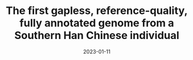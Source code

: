 ---
title: "The first gapless, reference-quality, fully annotated genome from a Southern Han Chinese individual"
collection: publications
permalink: https://doi.org/10.1093/g3journal/jkac321
date: 2023-01-11
venue: '<b>G3: Genes, Genomes, Genetics</b>'
citation: <b style=color:#ad0000>Kuan-Hao Chao*</b>, A.V. Zimin, M. Pertea, S.L. Salzberg* (2022). The first gapless, reference-quality, fully annotated genome from a Southern Han Chinese individual, <i><b>G3&#58 Genes, Genomes, Genetics</b></i>, <a href=https://doi.org/10.1093/g3journal/jkac321>https://doi.org/10.1093/g3journal/jkac321</a>
citationbib: '@article{chao2023first,\n
  \ttitle={The first gapless, reference-quality, fully annotated genome from a Southern Han Chinese individual},\n
  \tauthor={Chao, Kuan-Hao and Zimin, Aleksey V and Pertea, Mihaela and Salzberg, Steven L},\n
  \tjournal={G3: Genes, Genomes, Genetics},\n
  \tvolume={13},\n
  \tnumber={3},\n
  \tpages={jkac321},\n
  \tyear={2023},\n
  \tpublisher={Oxford University Press US}\n
}'
doi: 'https://doi.org/10.1093/g3journal/jkac321'
pdf: 'https://academic.oup.com/g3journal/article/13/3/jkac321/6984890'
code: 'https://github.com/JHUCCB/ChineseHanSouthGenome'
documentation: 'https://github.com/JHUCCB/ChineseHanSouthGenome'
poster: 'https://storage.googleapis.com/storage.khchao.com/JHU%20PhD/Han1/Han1_poster.pdf'
authors: '<b style="color:#ad0000">Kuan-Hao Chao*</b>, A.V. Zimin, M. Pertea, S.L. Salzberg*'
altmetric: "<div class='altmetric-embed' data-badge-type='1' data-doi='10.1101/2022.08.08.503226' style='display:inline;'></div>"
altmetric_inside: "<div data-badge-type='donut' class='altmetric-embed' data-badge-popover='left' data-doi='10.1101/2022.08.08.503226' style='display:inline;'></div>"
SJR: '<a href="https://www.scimagojr.com/journalsearch.php?q=19700182013&amp;tip=sid&amp;exact=no" title="SCImago Journal &amp; Country Rank"><img border="0" src="https://www.scimagojr.com/journal_img.php?id=19700182013" style="width:235px; height: 250px;object-fit: cover;display: inline; margin-top:20px;" alt="SCImago Journal &amp; Country Rank"  /></a>'
license: 
platforms:
superviser_clean:
  - "Steven Salzberg"
research_clean: "Han1"
---